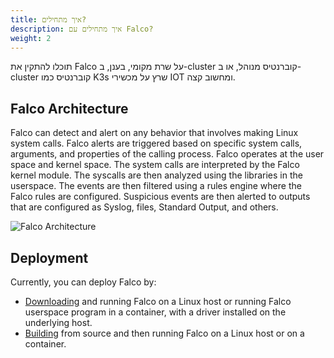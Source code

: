 ```yaml
---
title: איך מתחילים?
description: איך מתחילים עם Falco?
weight: 2
---
```

תוכלו להתקין את
Falco
על שרת מקומי, בענן, ב-cluster
קוברנטיס מנוהל, או ב-cluster
קוברנטיס כמו
K3s
שרץ
על מכשירי 
IOT
ומחשוב קצה.

## Falco Architecture

Falco can detect and alert on any behavior that involves making Linux system calls. Falco alerts are triggered based on specific system calls, arguments, and properties of the calling process.  Falco operates at the user space and kernel space. The system calls are interpreted by the Falco kernel module. The syscalls are then analyzed using the libraries in the userspace. The events are then filtered using a rules engine where the Falco rules are configured. Suspicious events are then alerted to outputs that are configured as Syslog, files, Standard Output, and others.


![Falco Architecture](/docs/images/falco_architecture.png)
## Deployment
Currently, you can deploy Falco by:
- [Downloading](/docs/getting-started/download) and running Falco on a Linux host or running Falco userspace program in a container, with a driver installed on the underlying host.
- [Building](/docs/getting-started/source) from source and then running Falco on a Linux host or on a container.

